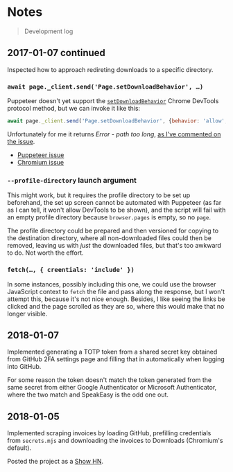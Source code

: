 # Notes

> Development log

## 2017-01-07 continued

Inspected how to approach redireting downloads to a specific directory.

### `await page._client.send('Page.setDownloadBehavior', …)`

Puppeteer doesn't yet support the
[`setDownloadBehavior`](https://chromedevtools.github.io/devtools-protocol/tot/Page/#method-setDownloadBehavior)
Chrome DevTools protocol method, but we can invoke it like this:

```js
await page._client.send('Page.setDownloadBehavior', {behavior: 'allow', downloadPath: './'})
```

Unfortunately for me it returns *Error - path too long*,
[as I've commented on the issue](https://github.com/GoogleChrome/puppeteer/issues/299#issuecomment-355829205).

- [Puppeteer issue](https://github.com/GoogleChrome/puppeteer/issues/299)
- [Chromium issue](https://bugs.chromium.org/p/chromium/issues/detail?id=696481)

### `--profile-directory` launch argument

This might work, but it requires the profile directory to be set up beforehand, the set up screen cannot be
automated with Puppeteer (as far as I can tell, it won't allow DevTools to be shown), and the script will fail
with an empty profile directory because `browser.pages` is empty, so no `page`.

The profile directory could be prepared and then versioned for copying to the destination directory, where
all non-downloaded files could then be removed, leaving us with *just* the downloaded files, but that's too
awkward to do. Not worth the effort.

### `fetch(…, { creentials: 'include' })`

In some instances, possibly including this one, we could use the browser JavaScript context to `fetch` the
file and pass along the response, but I won't attempt this, because it's not nice enough. Besides, I like seeing
the links be clicked and the page scrolled as they are so, where this would make that no longer visible.

## 2018-01-07

Implemented generating a TOTP token from a shared secret key obtained from GitHub 2FA settings page and
filling that in automatically when logging into GitHub.

For some reason the token doesn't match the token generated from the same secret from either
Google Authenticator or Microsoft Authenticator, where the two match and SpeakEasy is the odd one out.

## 2018-01-05

Implemented scraping invoices by loading GitHub, prefilling credentials from `secrets.mjs` and downloading
the invoices to Downloads (Chromium's default).

Posted the project as a [Show HN](https://news.ycombinator.com/item?id=16081655).
